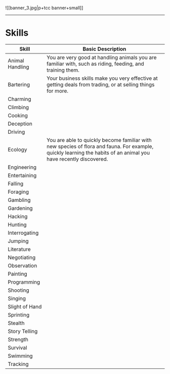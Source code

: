 ![[banner_3.jpg|p+tcc banner+small]]
____

# Skills

| Skill           | Basic Description                                                                                                                                                |
| --------------- | ---------------------------------------------------------------------------------------------------------------------------------------------------------------- |
| Animal Handling | You are very good at handling animals you are familiar with, such as riding, feeding, and training them.                                                         |
| Bartering       | Your business skills make you very effective at getting deals from trading, or at selling things for more.                                                       |
| Charming        |                                                                                                                                                                  |
| Climbing        |                                                                                                                                                                  |
| Cooking         |                                                                                                                                                                  |
| Deception       |                                                                                                                                                                  |
| Driving         |                                                                                                                                                                  |
| Ecology         | You are able to quickly become familiar with new species of flora and fauna. For example, quickly learning the habits of an animal you have recently discovered. |
| Engineering     |                                                                                                                                                                  |
| Entertaining    |                                                                                                                                                                  |
| Falling         |                                                                                                                                                                  |
| Foraging        |                                                                                                                                                                  |
| Gambling        |                                                                                                                                                                  |
| Gardening       |                                                                                                                                                                  |
| Hacking         |                                                                                                                                                                  |
| Hunting         |                                                                                                                                                                  |
| Interrogating   |                                                                                                                                                                  |
| Jumping         |                                                                                                                                                                  |
| Literature      |                                                                                                                                                                  |
| Negotiating     |                                                                                                                                                                  |
| Observation     |                                                                                                                                                                  |
| Painting        |                                                                                                                                                                  |
| Programming     |                                                                                                                                                                  |
| Shooting        |                                                                                                                                                                  |
| Singing         |                                                                                                                                                                  |
| Slight of Hand  |                                                                                                                                                                  |
| Sprinting       |                                                                                                                                                                  |
| Stealth         |                                                                                                                                                                  |
| Story Telling   |                                                                                                                                                                  |
| Strength        |                                                                                                                                                                  |
| Survival        |                                                                                                                                                                  |
| Swimming        |                                                                                                                                                                  |
| Tracking        |                                                                                                                                                                  |